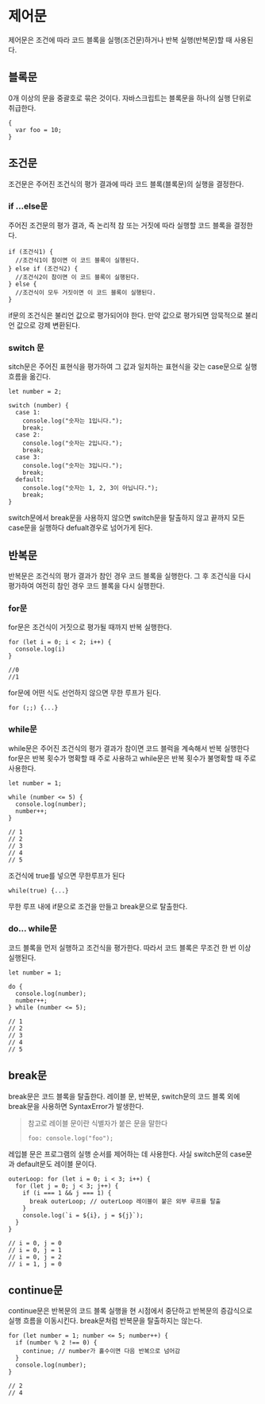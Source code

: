 # 제어문
제어문은 조건에 따라 코드 블록을 실행(조건문)하거나 반복 실행(반복문)할 때 사용된다.

## 블록문
0개 이상의 문을 중괄호로 묶은 것이다.
자바스크립트는 블록문을 하나의 실행 단위로 취급한다.

    {
      var foo = 10;
    }

## 조건문
조건문은 주어진 조건식의 평가 결과에 따라 코드 블록(블록문)의 실행을 결정한다.

### if ...else문
주어진 조건문의 평가 결과, 즉 논리적 참 또는 거짓에 따라 실행할 코드 블록을 결정한다.

    if (조건식1) {
      //조건식1이 참이면 이 코드 블록이 실행된다.
    } else if (조건식2) {
      //조건식2이 참이면 이 코드 블록이 실행된다.
    } else {
      //조건식이 모두 거짓이면 이 코드 블록이 실행된다.
    }

if문의 조건식은 불리언 값으로 평가되어야 한다. 만약 값으로 평가되면 암묵적으로 불리언 값으로 강제 변환된다.

### switch 문

sitch문은 주어진 표현식을 평가하여 그 값과 일치하는 표현식을 갖는 case문으로 실행 흐름을 옮긴다.

    let number = 2;
  
    switch (number) {
      case 1:
        console.log("숫자는 1입니다.");
        break;
      case 2:
        console.log("숫자는 2입니다.");
        break;
      case 3:
        console.log("숫자는 3입니다.");
        break;
      default:
        console.log("숫자는 1, 2, 3이 아닙니다.");
        break;
    }

switch문에서 break문을 사용하지 않으면 switch문을 탈출하지 않고 끝까지 모든 case문을 실행하다 defualt경우로 넘어가게 된다.

## 반복문
반복문은 조건식의 평가 결과가 참인 경우 코드 블록을 실행한다. 그 후 조건식을 다시 평가하여 여전히 참인 경우 코드 블록을 다시 실행한다.

### for문
for문은 조건식이 거짓으로 평가될 때까지 반복 실행한다.

    for (let i = 0; i < 2; i++) {
      console.log(i)
    }

    //0
    //1

for문에 어떤 식도 선언하지 않으면 무한 루프가 된다.

    for (;;) {...}

### while문
while문은 주어진 조건식의 평가 결과가 참이면 코드 블럭을 계속해서 반복 실행한다
for문은 반복 횟수가 명확할 때 주로 사용하고 while문은 반복 횟수가 불명확할 때 주로 사용한다.

    let number = 1;
    
    while (number <= 5) {
      console.log(number);
      number++;
    }
    
    // 1
    // 2
    // 3
    // 4
    // 5

조건식에 true를 넣으면 무한루프가 된다

    while(true) {...}

무한 루프 내에 if문으로 조건을 만들고 break문으로 탈출한다.

### do... while문
코드 블록을 먼저 실행하고 조건식을 평가한다. 따라서 코드 블록은 무조건 한 번 이상 실행된다.

    let number = 1;
    
    do {
      console.log(number);
      number++;
    } while (number <= 5);
    
    // 1
    // 2
    // 3
    // 4
    // 5

## break문
break문은 코드 블록을 탈출한다. 레이블 문, 반복문, switch문의 코드 블록 외에 break문을 사용하면 SyntaxError가 발생한다.

> 참고로 레이블 문이란 식별자가 붙은 문을 말한다
>
>     foo: console.log("foo");
> 

레입블 문은 프로그램의 실행 순서를 제어하는 데 사용한다. 사실 switch문의 case문과 default문도 레이블 문이다. 

    outerLoop: for (let i = 0; i < 3; i++) {
      for (let j = 0; j < 3; j++) {
        if (i === 1 && j === 1) {
          break outerLoop; // outerLoop 레이블이 붙은 외부 루프를 탈출
        }
        console.log(`i = ${i}, j = ${j}`);
      }
    }
    
    // i = 0, j = 0
    // i = 0, j = 1
    // i = 0, j = 2
    // i = 1, j = 0

## continue문
continue문은 반복문의 코드 블록 실행을 현 시점에서 중단하고 반복문의 증감식으로 실행 흐름을 이동시킨다.
break문처럼 반복문을 탈출하지는 않는다.

    for (let number = 1; number <= 5; number++) {
      if (number % 2 !== 0) {
        continue; // number가 홀수이면 다음 반복으로 넘어감
      }
      console.log(number);
    }
    
    // 2
    // 4

